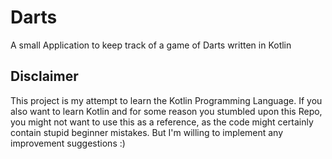 # Darts
A small Application to keep track of a game of Darts written in Kotlin

## Disclaimer
This project is my attempt to learn the Kotlin Programming Language.
If you also want to learn Kotlin and for some reason you stumbled upon this Repo, you might not want to use this as a reference, as the code might certainly contain stupid beginner mistakes.
But I'm willing to implement any improvement suggestions :)